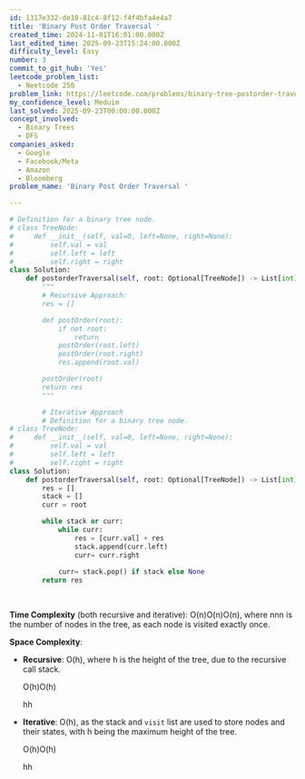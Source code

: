 ```yaml
---
id: 1317e332-de10-81c4-8f12-f4f4bfa4e4a7
title: 'Binary Post Order Traversal '
created_time: 2024-11-01T16:01:00.000Z
last_edited_time: 2025-09-23T15:24:00.000Z
difficulty_level: Easy
number: 3
commit_to_git_hub: 'Yes'
leetcode_problem_list:
  - Neetcode 250
problem_link: https://leetcode.com/problems/binary-tree-postorder-traversal/
my_confidence_level: Meduim
last_solved: 2025-09-23T00:00:00.000Z
concept_involved:
  - Binary Trees
  - DFS
companies_asked:
  - Google
  - Facebook/Meta
  - Amazon
  - Bloomberg
problem_name: 'Binary Post Order Traversal '

---
```


```python
# Definition for a binary tree node.
# class TreeNode:
#     def __init__(self, val=0, left=None, right=None):
#         self.val = val
#         self.left = left
#         self.right = right
class Solution:
    def postorderTraversal(self, root: Optional[TreeNode]) -> List[int]:
        """
        # Recursive Approach: 
        res = []

        def postOrder(root): 
            if not root: 
                return 
            postOrder(root.left)
            postOrder(root.right)
            res.append(root.val)

        postOrder(root)
        return res
        """ 

        # Iterative Approach
        # Definition for a binary tree node.
# class TreeNode:
#     def __init__(self, val=0, left=None, right=None):
#         self.val = val
#         self.left = left
#         self.right = right
class Solution:
    def postorderTraversal(self, root: Optional[TreeNode]) -> List[int]:
        res = [] 
        stack = [] 
        curr = root 

        while stack or curr: 
            while curr: 
                res = [curr.val] + res
                stack.append(curr.left)
                curr= curr.right
            
            curr= stack.pop() if stack else None
        return res
            
        
```

**Time Complexity** (both recursive and iterative): O(n)O(n)O(n), where nnn is the number of nodes in the tree, as each node is visited exactly once.

**Space Complexity**:

*   **Recursive**: O(h), where h is the height of the tree, due to the recursive call stack.

    O(h)O(h)

    hh

*   **Iterative**: O(h), as the stack and `visit` list are used to store nodes and their states, with h being the maximum height of the tree.

    O(h)O(h)

    hh
